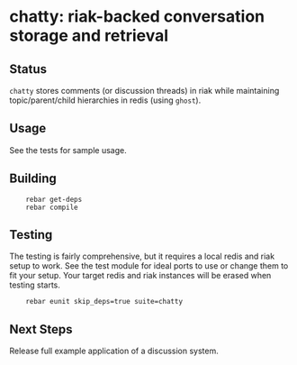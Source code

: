 chatty: riak-backed conversation storage and retrieval
======================================================

Status
------
`chatty` stores comments (or discussion threads)
in riak while maintaining topic/parent/child
hierarchies in redis (using `ghost`).

Usage
-----
See the tests for sample usage.

Building
--------
        rebar get-deps
        rebar compile

Testing
-------
The testing is fairly comprehensive, but it requires
a local redis and riak setup to work.  See the test
module for ideal ports to use or change them to fit
your setup.  Your target redis and riak instances
will be erased when testing starts.

        rebar eunit skip_deps=true suite=chatty

Next Steps
----------
Release full example application of a discussion
system.

